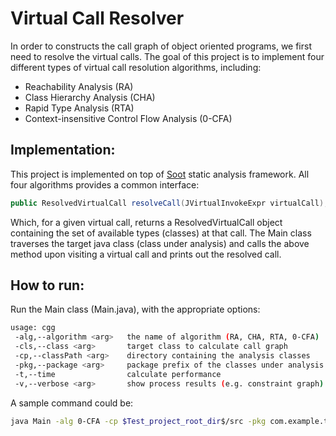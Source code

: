 # Virtual Call Resolver

In order to constructs the call graph of object oriented programs, we first need to resolve the virtual calls. 
The goal of this project is to implement four different types of virtual call resolution algorithms, including:

* Reachability Analysis (RA)
* Class Hierarchy Analysis (CHA)
* Rapid Type Analysis (RTA)
* Context-insensitive Control Flow Analysis (0-CFA)

## Implementation:
This project is implemented on top of [Soot] static analysis framework. All four algorithms provides a common interface:

```java
public ResolvedVirtualCall resolveCall(JVirtualInvokeExpr virtualCall);
```

Which, for a given virtual call, returns a ResolvedVirtualCall object containing the set of available types (classes) at that call. The Main class traverses the target java class (class under analysis) and calls the above method upon visiting a virtual call and prints out the resolved call.

## How to run:
Run the Main class (Main.java), with the appropriate options:

```sh
usage: cgg
 -alg,--algorithm <arg>   the name of algorithm (RA, CHA, RTA, 0-CFA)
 -cls,--class <arg>       target class to calculate call graph
 -cp,--classPath <arg>    directory containing the analysis classes
 -pkg,--package <arg>     package prefix of the classes under analysis
 -t,--time                calculate performance
 -v,--verbose <arg>       show process results (e.g. constraint graph)
```

A sample command could be:
```sh
java Main -alg 0-CFA -cp $Test_project_root_dir$/src -pkg com.example.test -cls Main -v $output_dir$ -t
```


[Soot]:https://github.com/Sable/soot

